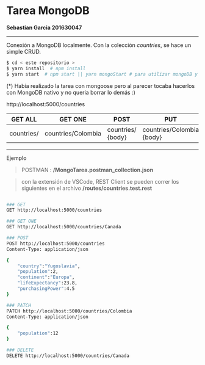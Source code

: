 # Tarea MongoDB

**Sebastian Garcia 201630047**

<hr/>

Conexión a MongoDB localmente. Con la colección *countries*, se hace un simple CRUD.

```sh
$ cd < este repositorio >
$ yarn install 	# npm install 
$ yarn start  # npm start || yarn mongoStart # para utilizar mongoDB y no mongoose (*)
```
(*) Había realizado la tarea con mongoose pero al parecer tocaba hacerlos con MongoDB nativo y no queria borrar lo demás :)

http://localhost:5000/countries

|  GET ALL | GET ONE   |   POST | PUT | DELETE | 
|---|---| ---|---| ---|
| countries/  |  countries/Colombia  | countries/ {body} |countries/Colombia {body}  | countries/Colombia  |


<hr/>

Ejemplo

> POSTMAN : **/MongoTarea.postman_collection.json**

> con la extensión de VSCode, REST Client se pueden correr los siguientes en el archivo **/routes/countries.test.rest**

```sh

### GET
GET http://localhost:5000/countries

### GET ONE
GET http://localhost:5000/countries/Canada

### POST 
POST http://localhost:5000/countries
Content-Type: application/json

{
    "country":"Yugoslavia",
    "population":2,
    "continent":"Europa",
    "lifeExpectancy":23.8,
    "purchasingPower":4.5
}

### PATCH 
PATCH http://localhost:5000/countries/Colombia
Content-Type: application/json

{
    "population":12
}

### DELETE
DELETE http://localhost:5000/countries/Canada

```


